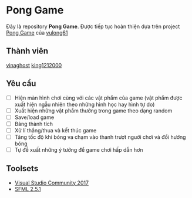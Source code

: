 # Pong Game

Đây là repository **Pong Game**.
Được tiếp tục hoàn thiện dựa trên project [Pong Game](https://github.com/vulong61/PongGame) của [vulong61](https://github.com/vulong61)

## Thành viên

[vinaghost](https://github.com/vinaghost)
[king1212000](https://github.com/king1212000)

## Yêu cầu

- [ ] Hiện màn hình chơi cùng với các vật phẩm của game (vật phẩm được xuất hiện ngẫu nhiên theo những hình học hay hình tự do)
- [ ] Xuất hiện những vật phẩm thưởng trong game theo dạng random
- [ ] Save/load game
- [ ] Bảng thành tích
- [ ] Xử lí thắng/thua và kết thúc game
- [ ] Tăng tốc độ khi bóng va chạm vào thanh trượt nguời chơi và đổi hướng bóng
- [ ] Tự đề xuất những ý tưởng để game chơi hấp dẫn hơn

## Toolsets

- [Visual Studio Community 2017](visualstudio.microsoft.com)
- [SFML 2.5.1](https://www.sfml-dev.org/)
